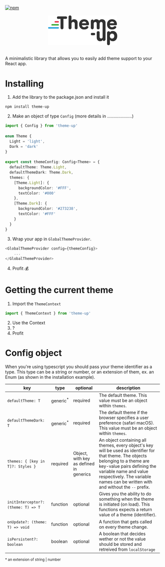<a href="https://www.npmjs.com/package/theme-up">
	<img alt="npm" src="https://img.shields.io/npm/dw/theme-up.svg">
</a>
<br />
<br />

<div align="center">
	<img alt="theme-up logo" src="https://raw.githubusercontent.com/MikeDuister/theme-up/master/logo.png" width="225px" />
</div>
<br />

A minimalistic library that allows you to easily add theme support to your React app.

# Installing

1. Add the library to the package.json and install it
```bash
npm install theme-up
```
2. Make an object of type `Config` (more details in ....................)
```TypeScript
import { Config } from 'theme-up'

enum Theme {
  Light = 'light',
  Dark = 'dark'
}

export const themeConfig: Config<Theme> = {
  defaultTheme: Theme.Light,
  defaultThemeDark: Theme.Dark,
  themes: {
    [Theme.Light]: {
      backgroundColor: '#FFF',
      textColor: '#000'
    },
    [Theme.Dark]: {
      backgroundColor: '#273238',
      textColor: '#FFF'
    }
  }
}
```
3. Wrap your app in `GlobalThemeProvider`.
```TypeScript
<GlobalThemeProvider config={themeConfig}>
	...
</GlobalThemeProvider>
```
4. Profit 💰

# Getting the current theme
1. Import the `ThemeContext`
```typescript
import { ThemeContext } from 'theme-up'
```
2. Use the Context
3. ?
4. Profit

# Config object
When you're using typescript you should pass your theme identifier as a type. This type can be a string or number, or an extension of them, ex. an Enum (as shown in the installation example).

| key | type | optional | description |
| --- | --- | --- | --- |
| `defaultTheme: T` | generic<sup>*</sup> | required | The default theme. This value must be an object within `themes`. |
| `defaultThemeDark: T` | generic<sup>*</sup> | required | The default theme if the browser specifies a user preference (safari macOS). This value must be an object within `themes`. |
| `themes: { [key in T]?: Styles }` | required | Object, with key as defined in generics | An object containing all themes, every object's key will be used as identifier for that theme. The objects belonging to a theme are key-value pairs defining the variable name and value respectively. The variable names can be written with and without the `--` prefix. |
| `initInterceptor?: (theme: T) => T` | function | optional | Gives you the ability to do something when the theme is initiated (on load). This functions expects a return value of a theme (identifier). |
| `onUpdate?: (theme: T) => void` | function | optional | A function that gets called on every theme change. |
| `isPersistent?: boolean` | boolean | optional | A boolean that decides wether or not the value should be stored and retreived from `localStorage` |


<sup>* an extension of string | number</sup>
